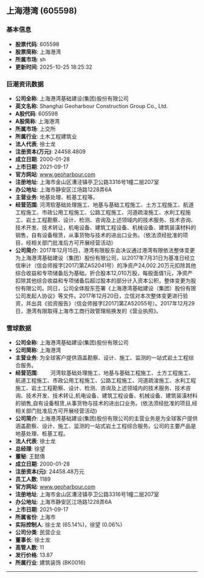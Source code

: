 ## 上海港湾 (605598)

### 基本信息

- **股票代码**: 605598
- **股票简称**: 上海港湾
- **所属市场**: sh
- **更新时间**: 2025-10-25 18:25:32

### 巨潮资讯数据

- **公司全称**: 上海港湾基础建设(集团)股份有限公司
- **英文名称**: Shanghai Geoharbour Construction Group Co., Ltd.
- **A股代码**: 605598
- **A股简称**: 上海港湾
- **所属市场**: 上交所
- **所属行业**: 土木工程建筑业
- **法人代表**: 徐士龙
- **注册资本(万元)**: 24458.4809
- **成立日期**: 2000-01-28
- **上市日期**: 2021-09-17
- **官方网站**: www.geoharbour.com
- **注册地址**: 上海市金山区漕泾镇亭卫公路3316号1幢二层207室
- **办公地址**: 上海市静安区江场路1228弄6A
- **主营业务**: 地基处理、桩基工程等。
- **经营范围**: 河湾软基础处理施工、地基与基础工程施工、土方工程施工、航道工程施工、市政公用工程施工、公路工程施工、河道疏浚施工、水利工程施工、岩土工程勘察、设计、检测、咨询及上述领域内的技术服务、技术咨询、技术开发、技术转让，机电设备、建筑工程设备、机械设备、建筑装潢材料的销售，自有设备租赁，从事货物与技术的进出口业务。（依法须经批准的项目，经相关部门批准后方可开展经营活动）
- **公司简介**: 2017年12月15日，港湾有限股东会决议通过港湾有限依法整体变更为上海港湾基础建设（集团）股份有限公司，以2017年7月31日为基准日经立信审计（信会师报字[2017]第ZA52041号）的净资产24,002.20万元扣除其他综合收益和专项储备后为基础，折合股本12,010万股，每股面值1元，净资产扣除其他综合收益和专项储备后超过股本的部分计入资本公积，整体变更为股份有限公司。同日，公司全体股东签署《上海港湾基础建设（集团）股份有限公司发起人协议》等文件。2017年12月20日，立信对本次整体变更进行验资，并出具《验资报告》（信会师报字[2017]第ZA52055号）。2017年12月29日，港湾有限取得上海市工商行政管理局换发的《营业执照》。

### 雪球数据

- **公司全称**: 上海港湾基础建设(集团)股份有限公司
- **公司简称**: 上海港湾
- **主营业务**: 为全球客户提供涵盖勘察、设计、施工、监测的一站式岩土工程综合服务。
- **经营范围**: 　　河湾软基础处理施工、地基与基础工程施工、土方工程施工、航道工程施工、市政公用工程施工、公路工程施工、河道疏浚施工、水利工程施工、岩土工程勘察、设计、检测、咨询及上述领域内的技术服务、技术咨询、技术开发、技术转让,机电设备、建筑工程设备、机械设备、建筑装潢材料的销售,自有设备租赁,从事货物与技术的进出口业务。(依法须经批准的项目,经相关部门批准后方可开展经营活动)
- **公司简介**: 上海港湾基础建设(集团)股份有限公司的主营业务是为全球客户提供涵盖勘察、设计、施工、监测的一站式岩土工程综合服务。公司的主要产品是地基处理、桩基工程。
- **法人代表**: 徐士龙
- **总经理**: 徐望
- **董秘**: 王懿倩
- **成立日期**: 2000-01-28
- **注册资本(元)**: 24458.48万元
- **员工人数**: 1189
- **官方网站**: www.geoharbour.com
- **注册地址**: 上海市金山区漕泾镇亭卫公路3316号1幢二层207室
- **办公地址**: 上海市静安区江场路1228弄6A
- **上市日期**: 2021-09-17
- **所属省份**: 上海市
- **实际控制人**: 徐士龙 (65.14%)，徐望 (0.06%)
- **公司分类**: 民营企业
- **董事长**: 徐士龙
- **高管人数**: 11
- **发行价格**: 13.87
- **所属行业**: 建筑装饰 (BK0016)

---